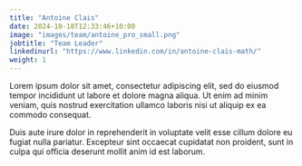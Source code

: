 ```yaml
---
title: "Antoine Clais"
date: 2024-10-18T12:33:46+10:00
image: "images/team/antoine_pro_small.png"
jobtitle: "Team Leader"
linkedinurl: "https://www.linkedin.com/in/antoine-clais-math/"
weight: 1
---
```


Lorem ipsum dolor sit amet, consectetur adipiscing elit, sed do eiusmod tempor incididunt ut labore et dolore magna aliqua. Ut enim ad minim veniam, quis nostrud exercitation ullamco laboris nisi ut aliquip ex ea commodo consequat.

Duis aute irure dolor in reprehenderit in voluptate velit esse cillum dolore eu fugiat nulla pariatur. Excepteur sint occaecat cupidatat non proident, sunt in culpa qui officia deserunt mollit anim id est laborum.
